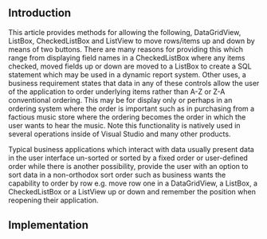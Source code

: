 ## Introduction

This article provides methods for allowing the following, DataGridView, ListBox, CheckedListBox and ListView to move rows/items up and down by means of two buttons. There are many reasons for providing this which range from displaying field names in a CheckedListBox where any items checked, moved fields up or down are moved to a ListBox to create a SQL statement which may be used in a dynamic report system. Other uses, a business requirement states that data in any of these controls allow the user of the application to order underlying items rather than A-Z or Z-A conventional ordering. This may be for display only or perhaps in an ordering system where the order is important such as in purchasing from a factious music store where the ordering becomes the order in which the user wants to hear the music. Note this functionality is natively used in several operations inside of Visual Studio and many other products.

Typical business applications which interact with data usually present data in the user interface un-sorted or sorted by a fixed order or user-defined order while there is another possibility, provide the user with an option to sort data in a non-orthodox sort order such as business wants the capability to order by row e.g. move row one in a DataGridView, a ListBox, a CheckedListBox or a ListView up or down and remember the position when reopening their application.

## Implementation
